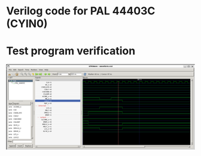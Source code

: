 # Verilog code for PAL 44403C (CYIN0)

# Test program verification

![Screenshot from GTKWave](gtkwave.png)